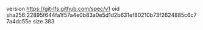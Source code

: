 version https://git-lfs.github.com/spec/v1
oid sha256:22895f644fa1f57a4e0b83a0e5d1d2b631ef80210b73f2624885c6c77a4dc55e
size 383
